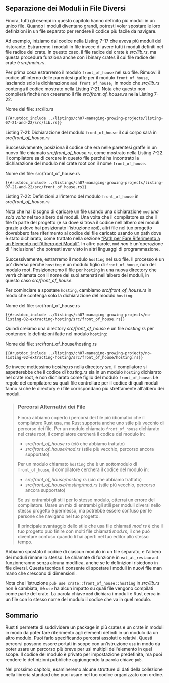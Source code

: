 ## Separazione dei Moduli in File Diversi

Finora, tutti gli esempi in questo capitolo hanno definito più moduli in un unico file.
Quando i moduli diventano grandi, potresti voler spostare le loro definizioni in un file separato per rendere il codice più facile da navigare.

Ad esempio, iniziamo dal codice nella Listing 7-17 che aveva più moduli del ristorante. Estrarremo i moduli in file invece di avere tutti i moduli definiti nel file radice del crate. In questo caso, il file radice del crate è *src/lib.rs*, ma questa procedura funziona anche con i binary crates il cui file radice del crate è *src/main.rs*.

Per prima cosa estrarremo il modulo `front_of_house` nel suo file. Rimuovi il codice all'interno delle parentesi graffe per il modulo `front_of_house`, lasciando solo la dichiarazione `mod front_of_house;` in modo che *src/lib.rs* contenga il codice mostrato nella Listing 7-21. Nota che questo non compilerà finché non creeremo il file *src/front_of_house.rs* nella Listing 7-22.

<span class="filename">Nome del file: src/lib.rs</span>

```rust,ignore,does_not_compile
{{#rustdoc_include ../listings/ch07-managing-growing-projects/listing-07-21-and-22/src/lib.rs}}
```

<span class="caption">Listing 7-21: Dichiarazione del modulo `front_of_house` il
cui corpo sarà in *src/front_of_house.rs*</span>

Successivamente, posiziona il codice che era nelle parentesi graffe in un nuovo file chiamato *src/front_of_house.rs*, come mostrato nella Listing 7-22. Il compilatore sa di cercare in questo file perché ha incontrato la dichiarazione del modulo nel crate root con il nome `front_of_house`.

<span class="filename">Nome del file: src/front_of_house.rs</span>

```rust,ignore
{{#rustdoc_include ../listings/ch07-managing-growing-projects/listing-07-21-and-22/src/front_of_house.rs}}
```

<span class="caption">Listing 7-22: Definizioni all'interno del modulo `front_of_house`
in *src/front_of_house.rs*</span>

Nota che hai bisogno di caricare un file usando una dichiarazione `mod` *una sola volta* nel tuo albero dei moduli. Una volta che il compilatore sa che il file fa parte del progetto (e sa dove si trova il codice nell'albero dei moduli grazie a dove hai posizionato l'istruzione `mod`), altri file nel tuo progetto dovrebbero fare riferimento al codice del file caricato usando un path dove è stato dichiarato, come trattato nella sezione [“Path per Fare Riferimento a un Elemento nell'Albero dei Moduli”][paths]<!-- ignore -->. In altre parole, `mod` *non* è un'operazione di "inclusione" che potresti aver visto in altri linguaggi di programmazione.

Successivamente, estrarremo il modulo `hosting` nel suo file. Il processo è un po' diverso perché `hosting` è un modulo figlio di `front_of_house`, non del modulo root. Posizioneremo il file per `hosting` in una nuova directory che verrà chiamata con il nome dei suoi antenati nell'albero dei moduli, in questo caso *src/front_of_house*.

Per cominciare a spostare `hosting`, cambiamo *src/front_of_house.rs* in modo che contenga solo la dichiarazione del modulo `hosting`:

<span class="filename">Nome del file: src/front_of_house.rs</span>

```rust,ignore
{{#rustdoc_include ../listings/ch07-managing-growing-projects/no-listing-02-extracting-hosting/src/front_of_house.rs}}
```

Quindi creiamo una directory *src/front_of_house* e un file *hosting.rs* per contenere le definizioni fatte nel modulo `hosting`:

<span class="filename">Nome del file: src/front_of_house/hosting.rs</span>

```rust,ignore
{{#rustdoc_include ../listings/ch07-managing-growing-projects/no-listing-02-extracting-hosting/src/front_of_house/hosting.rs}}
```

Se invece mettessimo *hosting.rs* nella directory *src*, il compilatore si aspetterebbe che il codice di *hosting.rs* sia in un modulo `hosting` dichiarato nel crate root, e non dichiarato come figlio del modulo `front_of_house`. Le regole del compilatore su quali file controllare per il codice di quali moduli fanno sì che le directory e i file corrispondano più strettamente all'albero dei moduli.

> ### Percorsi Alternativi dei File
>
> Finora abbiamo coperto i percorsi dei file più idiomatici che il compilatore Rust usa,
> ma Rust supporta anche uno stile più vecchio di percorso dei file. Per un modulo chiamato
> `front_of_house` dichiarato nel crate root, il compilatore cercherà il codice del modulo in:
>
> * *src/front_of_house.rs* (ciò che abbiamo trattato)
> * *src/front_of_house/mod.rs* (stile più vecchio, percorso ancora supportato)
>
> Per un modulo chiamato `hosting` che è un sottomodulo di `front_of_house`, il
> compilatore cercherà il codice del modulo in:
>
> * *src/front_of_house/hosting.rs* (ciò che abbiamo trattato)
> * *src/front_of_house/hosting/mod.rs* (stile più vecchio, percorso ancora supportato)
>
> Se usi entrambi gli stili per lo stesso modulo, otterrai un errore del compilatore.
> Usare un mix di entrambi gli stili per moduli diversi nello stesso progetto è
> permesso, ma potrebbe essere confuso per le persone che navigano nel tuo progetto.
>
> Il principale svantaggio dello stile che usa file chiamati *mod.rs* è che il tuo
> progetto può finire con molti file chiamati *mod.rs*, il che può diventare
> confuso quando li hai aperti nel tuo editor allo stesso tempo.

Abbiamo spostato il codice di ciascun modulo in un file separato, e l'albero dei moduli rimane lo stesso. Le chiamate di funzione in `eat_at_restaurant` funzioneranno senza alcuna modifica, anche se le definizioni risiedono in file diversi. Questa tecnica ti consente di spostare i moduli in nuovi file man mano che crescono di dimensioni.

Nota che l'istruzione `pub use crate::front_of_house::hosting` in
*src/lib.rs* non è cambiata, né `use` ha alcun impatto su quali file vengono compilati come parte del crate. La parola chiave `mod` dichiara i moduli e Rust cerca in un file con lo stesso nome del modulo il codice che va in quel modulo.

## Sommario

Rust ti permette di suddividere un package in più crates e un crate in moduli in modo da poter fare riferimento agli elementi definiti in un modulo da un altro modulo. Puoi farlo specificando percorsi assoluti o relativi. Questi percorsi possono essere portati in scope con un'istruzione `use` in modo da poter usare un percorso più breve per usi multipli dell'elemento in quel scope. Il codice del modulo è privato per impostazione predefinita, ma puoi rendere le definizioni pubbliche aggiungendo la parola chiave `pub`.

Nel prossimo capitolo, esamineremo alcune strutture di dati della collezione nella libreria standard che puoi usare nel tuo codice organizzato con ordine.

[paths]: ch07-03-paths-for-referring-to-an-item-in-the-module-tree.html
